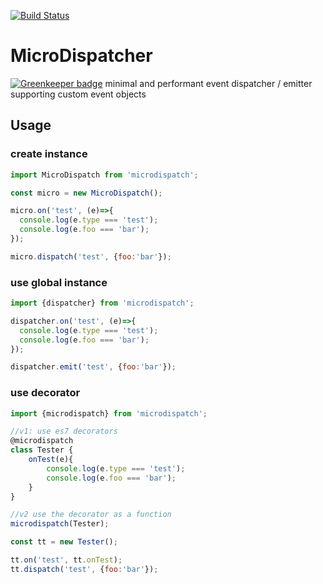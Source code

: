 [![Build Status](https://travis-ci.org/soenkekluth/microdispatch.svg?branch=master)](https://travis-ci.org/soenkekluth/microdispatch)

# MicroDispatcher

[![Greenkeeper badge](https://badges.greenkeeper.io/soenkekluth/microdispatch.svg)](https://greenkeeper.io/)
minimal and performant event dispatcher / emitter supporting custom event objects


## Usage

### create instance
```js
import MicroDispatch from 'microdispatch';

const micro = new MicroDispatch();

micro.on('test', (e)=>{
  console.log(e.type === 'test');
  console.log(e.foo === 'bar');
});

micro.dispatch('test', {foo:'bar'});

```

### use global instance
```js
import {dispatcher} from 'microdispatch';

dispatcher.on('test', (e)=>{
  console.log(e.type === 'test');
  console.log(e.foo === 'bar');
});

dispatcher.emit('test', {foo:'bar'});

```

### use decorator
```js
import {microdispatch} from 'microdispatch';

//v1: use es7 decorators
@microdispatch
class Tester {
	onTest(e){
		console.log(e.type === 'test');
		console.log(e.foo === 'bar');
	}
}

//v2 use the decorator as a function
microdispatch(Tester);

const tt = new Tester();

tt.on('test', tt.onTest);
tt.dispatch('test', {foo:'bar'});
```
